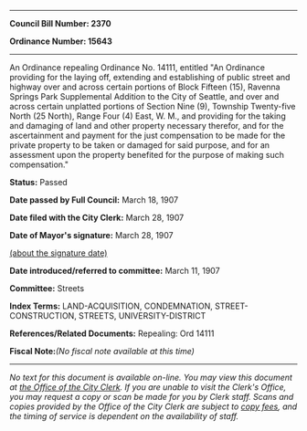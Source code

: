 

********

**Council Bill Number: 2370**
   
**Ordinance Number: 15643**
********

 An Ordinance repealing Ordinance No. 14111, entitled "An Ordinance providing for the laying off, extending and establishing of public street and highway over and across certain portions of Block Fifteen (15), Ravenna Springs Park Supplemental Addition to the City of Seattle, and over and across certain unplatted portions of Section Nine (9), Township Twenty-five North (25 North), Range Four (4) East, W. M., and providing for the taking and damaging of land and other property necessary therefor, and for the ascertainment and payment for the just compensation to be made for the private property to be taken or damaged for said purpose, and for an assessment upon the property benefited for the purpose of making such compensation."

**Status:** Passed
   
**Date passed by Full Council:** March 18, 1907
   
**Date filed with the City Clerk:** March 28, 1907
   
**Date of Mayor's signature:** March 28, 1907
   
[(about the signature date)](/~public/approvaldate.htm)
   
   
   
**Date introduced/referred to committee:** March 11, 1907
   
**Committee:** Streets
   
   
**Index Terms:** LAND-ACQUISITION, CONDEMNATION, STREET-CONSTRUCTION, STREETS, UNIVERSITY-DISTRICT

**References/Related Documents:** Repealing: Ord 14111

**Fiscal Note:**_(No fiscal note available at this time)_
********

_No text for this document is available on-line. You may view this document at [the Office of the City Clerk](http://www.seattle.gov/leg/clerk/contactUs.htm). If you are unable to visit the Clerk's Office, you may request a copy or scan be made for you by Clerk staff. Scans and copies provided by the Office of the City Clerk are subject to [copy fees](http://clerk.seattle.gov/~public/clerkfees.htm), and the timing of service is dependent on the availability of staff._

